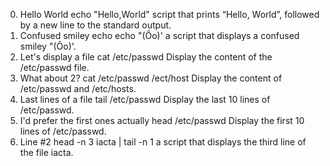 0. Hello World  echo "Hello,World"   script that prints “Hello, World”, followed by a new line to the standard output.
1. Confused smiley echo echo \"\(Ôo\)\'  a script that displays a confused smiley "(Ôo)'.
2. Let's display a file  cat /etc/passwd   Display the content of the /etc/passwd file.
3. What about 2? cat /etc/passwd /ect/host Display the content of /etc/passwd and /etc/hosts.
4. Last lines of a file  tail /etc/passwd Display the last 10 lines of /etc/passwd.
5. I'd prefer the first ones actually head /etc/passwd Display the first 10 lines of /etc/passwd.
6. Line #2   head -n 3 iacta | tail -n 1   a script that displays the third line of the file iacta.
